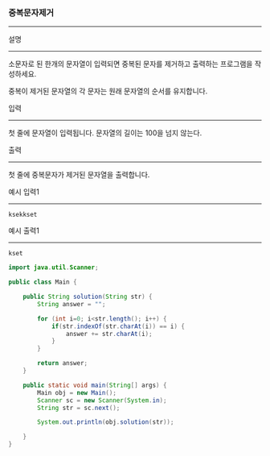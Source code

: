 ### 중복문자제거

------

설명

------

소문자로 된 한개의 문자열이 입력되면 중복된 문자를 제거하고 출력하는 프로그램을 작성하세요.

중복이 제거된 문자열의 각 문자는 원래 문자열의 순서를 유지합니다.

입력

------

첫 줄에 문자열이 입력됩니다. 문자열의 길이는 100을 넘지 않는다.

출력

------

첫 줄에 중복문자가 제거된 문자열을 출력합니다.

예시 입력1

------

```
ksekkset
```

예시 출력1

------

```
kset
```



```java
import java.util.Scanner;

public class Main {

    public String solution(String str) {
        String answer = "";

        for (int i=0; i<str.length(); i++) {
            if(str.indexOf(str.charAt(i)) == i) {
                answer += str.charAt(i);
            }
        }

        return answer;
    }

    public static void main(String[] args) {
        Main obj = new Main();
        Scanner sc = new Scanner(System.in);
        String str = sc.next();

        System.out.println(obj.solution(str));

    }
}
```

